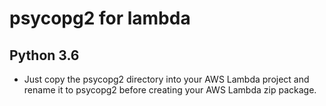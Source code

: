 # psycopg2 for lambda

## Python 3.6
- Just copy the psycopg2 directory into your AWS Lambda project and rename it to psycopg2 before creating your AWS Lambda zip package.
